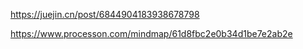 https://juejin.cn/post/6844904183938678798

https://www.processon.com/mindmap/61d8fbc2e0b34d1be7e2ab2e